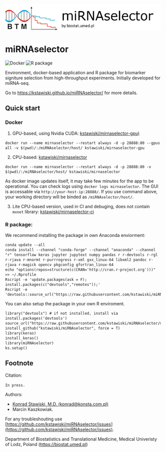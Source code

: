 ![](vignettes/logo.png)

# miRNAselector

![Docker](https://github.com/kstawiski/miRNAselector/workflows/Docker/badge.svg) ![R package](https://github.com/kstawiski/miRNAselector/workflows/R%20package/badge.svg)

Environment, docker-based application and R package for biomarker signiture selection from high-throughput experiments. Initially developed for miRNA-seq.

Go to https://kstawiski.github.io/miRNAselector/ for more details.

## Quick start

### Docker 


1. GPU-based, using Nvidia CUDA: [kstawiski/mirnaselector-gpu)](https://hub.docker.com/r/kstawiski/mirnaselector-gpu)

```
docker run --name mirnaselector --restart always -d -p 28888:80 --gpus all -v $(pwd)/:/miRNAselector/host/ kstawiski/mirnaselector-gpu
```

2. CPU-based: [kstawiski/mirnaselector](https://hub.docker.com/r/kstawiski/mirnaselector)

```
docker run --name mirnaselector --restart always -d -p 28888:80 -v $(pwd)/:/miRNAselector/host/ kstawiski/mirnaselector
```

As docker image updates itself, it may take few minutes for the app to be operational. You can check logs using `docker logs mirnaselector`. The GUI is accessable via `http://your-host-ip:28888/`. If you use command above, your working directory will be binded as `/miRNAselector/host/`.

3. Lite CPU-based version, used in CI and debuging, does not contain `mxnet` library: [kstawiski/mirnaselector-ci](https://hub.docker.com/r/kstawiski/mirnaselector-ci)

### R package:

We recommend installing the package in own Anaconda enviorment:

```
conda update --all 
conda install --channel "conda-forge" --channel "anaconda" --channel "r" tensorflow keras jupyter jupytext numpy pandas r r-devtools r-rgl r-rjava r-mnormt r-purrrogress r-xml gxx_linux-64 libxml2 pandoc r-rjava r-magick opencv pkgconfig gfortran_linux-64
echo "options(repos=structure(c(CRAN='http://cran.r-project.org')))" >> ~/.Rprofile
Rscript -e 'update.packages(ask = F); install.packages(c("devtools","remotes"));'
Rscript -e 'devtools::source_url("https://raw.githubusercontent.com/kstawiski/miRNAselector/master/vignettes/setup.R")'
```

You can also setup the package in your own R enviroment.

```
library("devtools") # if not installed, install via install.packages('devtools')
source_url("https://raw.githubusercontent.com/kstawiski/miRNAselector/master/vignettes/setup.R")
install_github("kstawiski/miRNAselector", force = T)
library(keras)
install_keras()
library(miRNAselector)
ks.setup()
```

## Footnote

Citation:

`In press.`

Authors:

- [Konrad Stawiski, M.D. (konrad@konsta.com.pl)](https://konsta.com.pl)
- Marcin Kaszkowiak.

For any troubleshouting use [https://github.com/kstawiski/miRNAselector/issues](https://github.com/kstawiski/miRNAselector/issues).

Department of Biostatistics and Translational Medicine, Medical Univeristy of Lodz, Poland (https://biostat.umed.pl) 
